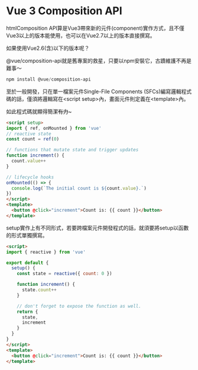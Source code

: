 # Vue 3 Composition API

htmlComposition API算是Vue3帶來新的元件(component)實作方式，且不僅Vue3以上的版本能使用，也可以在Vue2.7以上的版本直接撰寫。

如果使用Vue2.6(含)以下的版本呢？

@vue/composition-api就是舊專案的救星，只要以npm安裝它，古蹟維護不再是難事～

```powershell
npm install @vue/composition-api
```

至於一般開發，只在單一檔案元件Single-File Components (SFCs)編寫邏輯程式碼的話，僅須將邏輯寫在\<script setup>內，畫面元件則定義在\<template>內。

如此程式碼就顯得簡潔~~有力~~\~

```html
<script setup>
import { ref, onMounted } from 'vue'
// reactive state
const count = ref(0)

// functions that mutate state and trigger updates
function increment() {
  count.value++
}

// lifecycle hooks
onMounted(() => {
  console.log(`The initial count is ${count.value}.`)
})
</script>
<template>
  <button @click="increment">Count is: {{ count }}</button>
</template>
```

setup實作上有不同形式，若要跨檔案元件開發程式的話，就須要將setup以函數的形式單獨撰寫。

```html
<script>
import { reactive } from 'vue'

export default {
  setup() {
    const state = reactive({ count: 0 })

    function increment() {
      state.count++
    }

    // don't forget to expose the function as well.
    return {
      state,
      increment
    }
  }
}
</script>
<template>
  <button @click="increment">Count is: {{ count }}</button>
</template>
```
